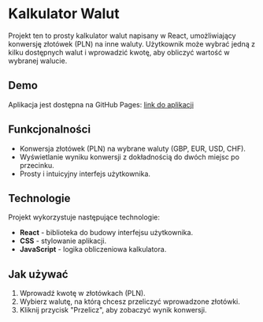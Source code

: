 # Kalkulator Walut

Projekt ten to prosty kalkulator walut napisany w React, umożliwiający konwersję złotówek (PLN) na inne waluty. Użytkownik może wybrać jedną z kilku dostępnych walut i wprowadzić kwotę, aby obliczyć wartość w wybranej walucie.

## Demo

Aplikacja jest dostępna na GitHub Pages: [link do aplikacji](https://twojanazwa.github.io/nazwa-repozytorium)

## Funkcjonalności

- Konwersja złotówek (PLN) na wybrane waluty (GBP, EUR, USD, CHF).
- Wyświetlanie wyniku konwersji z dokładnością do dwóch miejsc po przecinku.
- Prosty i intuicyjny interfejs użytkownika.

## Technologie

Projekt wykorzystuje następujące technologie:

- **React** - biblioteka do budowy interfejsu użytkownika.
- **CSS** - stylowanie aplikacji.
- **JavaScript** - logika obliczeniowa kalkulatora.

## Jak używać

1. Wprowadź kwotę w złotówkach (PLN).
2. Wybierz walutę, na którą chcesz przeliczyć wprowadzone złotówki.
3. Kliknij przycisk "Przelicz", aby zobaczyć wynik konwersji.